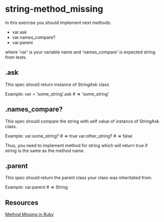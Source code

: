 # string-method_missing

In this exercise you should implement next methods:

- var.ask
- var.names_compare?
- var.parent

where 'var' is your variable name and 'names_compare' is expected string from tests.

## .ask

This spec should return instance of StringAsk class

Example: var = 'some_string'.ask # => 'some_string'

## .names_compare?

This spec should compare the string with self value of instance of StringAsk class.

Example: var.some_string?        # => true
         var.other_string?       # => false

Thus, you need to implement method for string which will return true if string is the same as the method name.

## .parent

This spec should return the parent class your class was inheritated from.

Example: var.parent            # => String

## Resources

[Method Missing in Ruby](https://medium.com/podiihq/method-missing-in-ruby-af4c6edd5130)
